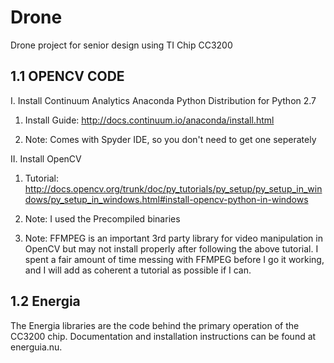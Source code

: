 Drone
=====

Drone project for senior design using TI Chip CC3200


1.1 OPENCV CODE
-----

I. Install Continuum Analytics Anaconda Python Distribution for Python 2.7

  1. Install Guide: http://docs.continuum.io/anaconda/install.html

  2. Note: Comes with Spyder IDE, so you don't need to get one seperately


II. Install OpenCV

  1. Tutorial: http://docs.opencv.org/trunk/doc/py_tutorials/py_setup/py_setup_in_windows/py_setup_in_windows.html#install-opencv-python-in-windows

  2. Note: I used the Precompiled binaries

  3. Note: FFMPEG is an important 3rd party library for video manipulation in OpenCV but may not install properly after following the above tutorial. I
  spent a fair amount of time messing with FFMPEG before I go it working, and I
  will add as coherent a tutorial as possible if I can.

1.2 Energia
-----

The Energia libraries are the code behind the primary operation of the CC3200 chip.  Documentation and installation instructions can be found at energuia.nu.

